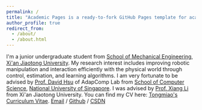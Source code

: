 ```yaml
---
permalink: /
title: "Academic Pages is a ready-to-fork GitHub Pages template for academic personal websites"
author_profile: true
redirect_from: 
  - /about/
  - /about.html
---
```

I'm a junior undergraduate student from [School of Mechanical Engineering](http://mec.xjtu.edu.cn/), [Xi'an Jiaotong University](https://www.xjtu.edu.cn/). 
My research interest includes improving robotic manipulation and interaction efficiently with the physical world through control, estimation, and learning algorithms. I am very fortunate to be advised by [Prof. David Hsu](https://www.comp.nus.edu.sg/~dyhsu/) of AdapComp Lab from [School of Computer Science](https://www.comp.nus.edu.sg/cs/), [National University of Singapore](https://www.nus.edu.sg/). I was advised by [Prof. Xiang Li](https://gr.xjtu.edu.cn/web/lixiang) from Xi'an Jiaotong University. 
You can find my CV here: [Tongmiao's Curriculum Vitae](../assets/Curriculum_Vitae.pdf). 
[Email](xtongmiao@gmail.com) / [Github](https://github.com/Tamphie) / [CSDN](https://blog.csdn.net/weixin_68087022?ops_request_misc=%7B%22request%5Fid%22%3A%2206d40b7aea6bd974dda69d4b606ac7e6%22%2C%22scm%22%3A%2220140713.130064515..%22%7D&request_id=06d40b7aea6bd974dda69d4b606ac7e6&biz_id=206&utm_medium=distribute.pc_search_result.none-task-user-null-1-151505242-null-null.nonecase&utm_term=%E5%96%B5%E5%96%9C%E6%AC%A2%E6%95%B2%E7%94%B5%E8%84%91&spm=1018.2226.3001.4351)
